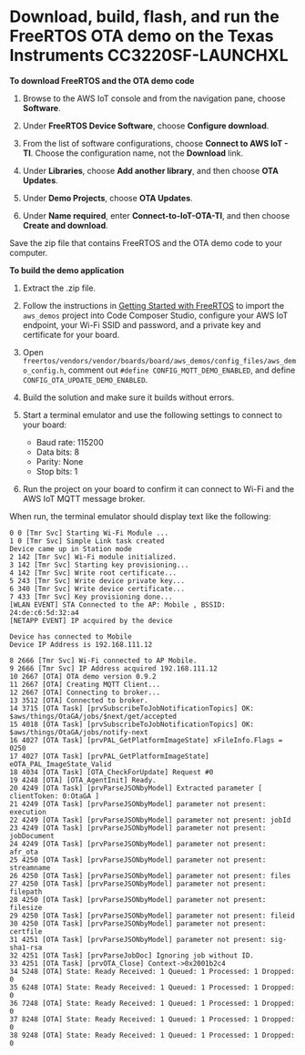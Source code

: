 # Download, build, flash, and run the FreeRTOS OTA demo on the Texas Instruments CC3220SF\-LAUNCHXL<a name="download-ota-ti"></a><a name="download-demo"></a>

**To download FreeRTOS and the OTA demo code**

1. Browse to the AWS IoT console and from the navigation pane, choose **Software**\.

1. Under **FreeRTOS Device Software**, choose **Configure download**\.

1. From the list of software configurations, choose **Connect to AWS IoT \- TI**\. Choose the configuration name, not the **Download** link\.

1. Under **Libraries**, choose **Add another library**, and then choose **OTA Updates**\.

1. Under **Demo Projects**, choose **OTA Updates**\.

1. Under **Name required**, enter **Connect\-to\-IoT\-OTA\-TI**, and then choose **Create and download**\.

Save the zip file that contains FreeRTOS and the OTA demo code to your computer\. <a name="build-demo"></a>

**To build the demo application**

1. Extract the \.zip file\.

1. Follow the instructions in [Getting Started with FreeRTOS](freertos-getting-started.md) to import the `aws_demos` project into Code Composer Studio, configure your AWS IoT endpoint, your Wi\-Fi SSID and password, and a private key and certificate for your board\.

1.  Open `freertos/vendors/vendor/boards/board/aws_demos/config_files/aws_demo_config.h`, comment out `#define CONFIG_MQTT_DEMO_ENABLED`, and define `CONFIG_OTA_UPDATE_DEMO_ENABLED`\.

1. Build the solution and make sure it builds without errors\.

1. Start a terminal emulator and use the following settings to connect to your board:
   + Baud rate: 115200
   + Data bits: 8
   + Parity: None
   + Stop bits: 1

1. Run the project on your board to confirm it can connect to Wi\-Fi and the AWS IoT MQTT message broker\.

When run, the terminal emulator should display text like the following:

```
0 0 [Tmr Svc] Starting Wi-Fi Module ...
1 0 [Tmr Svc] Simple Link task created
Device came up in Station mode
2 142 [Tmr Svc] Wi-Fi module initialized.
3 142 [Tmr Svc] Starting key provisioning...
4 142 [Tmr Svc] Write root certificate...
5 243 [Tmr Svc] Write device private key...
6 340 [Tmr Svc] Write device certificate...
7 433 [Tmr Svc] Key provisioning done...
[WLAN EVENT] STA Connected to the AP: Mobile , BSSID: 24:de:c6:5d:32:a4
[NETAPP EVENT] IP acquired by the device

Device has connected to Mobile
Device IP Address is 192.168.111.12

8 2666 [Tmr Svc] Wi-Fi connected to AP Mobile.
9 2666 [Tmr Svc] IP Address acquired 192.168.111.12
10 2667 [OTA] OTA demo version 0.9.2
11 2667 [OTA] Creating MQTT Client...
12 2667 [OTA] Connecting to broker...
13 3512 [OTA] Connected to broker.
14 3715 [OTA Task] [prvSubscribeToJobNotificationTopics] OK: $aws/things/OtaGA/jobs/$next/get/accepted
15 4018 [OTA Task] [prvSubscribeToJobNotificationTopics] OK: $aws/things/OtaGA/jobs/notify-next
16 4027 [OTA Task] [prvPAL_GetPlatformImageState] xFileInfo.Flags = 0250
17 4027 [OTA Task] [prvPAL_GetPlatformImageState] eOTA_PAL_ImageState_Valid
18 4034 [OTA Task] [OTA_CheckForUpdate] Request #0
19 4248 [OTA] [OTA_AgentInit] Ready.
20 4249 [OTA Task] [prvParseJSONbyModel] Extracted parameter [ clientToken: 0:OtaGA ]
21 4249 [OTA Task] [prvParseJSONbyModel] parameter not present: execution
22 4249 [OTA Task] [prvParseJSONbyModel] parameter not present: jobId
23 4249 [OTA Task] [prvParseJSONbyModel] parameter not present: jobDocument
24 4249 [OTA Task] [prvParseJSONbyModel] parameter not present: afr_ota
25 4250 [OTA Task] [prvParseJSONbyModel] parameter not present: streamname
26 4250 [OTA Task] [prvParseJSONbyModel] parameter not present: files
27 4250 [OTA Task] [prvParseJSONbyModel] parameter not present: filepath
28 4250 [OTA Task] [prvParseJSONbyModel] parameter not present: filesize
29 4250 [OTA Task] [prvParseJSONbyModel] parameter not present: fileid
30 4250 [OTA Task] [prvParseJSONbyModel] parameter not present: certfile
31 4251 [OTA Task] [prvParseJSONbyModel] parameter not present: sig-sha1-rsa
32 4251 [OTA Task] [prvParseJobDoc] Ignoring job without ID.
33 4251 [OTA Task] [prvOTA_Close] Context->0x2001b2c4
34 5248 [OTA] State: Ready Received: 1 Queued: 1 Processed: 1 Dropped: 0
35 6248 [OTA] State: Ready Received: 1 Queued: 1 Processed: 1 Dropped: 0
36 7248 [OTA] State: Ready Received: 1 Queued: 1 Processed: 1 Dropped: 0
37 8248 [OTA] State: Ready Received: 1 Queued: 1 Processed: 1 Dropped: 0
38 9248 [OTA] State: Ready Received: 1 Queued: 1 Processed: 1 Dropped: 0
```